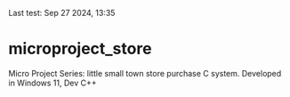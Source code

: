 
Last test: Sep 27 2024, 13:35

# microproject_store
Micro Project Series: little small town store purchase C system. Developed in Windows 11, Dev C++
